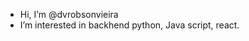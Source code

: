 - Hi, I’m @dvrobsonvieira
-  I’m interested in backhend 
  python, Java script, react.

<!---
dvrobsonvieira/dvrobsonvieira is a ✨ special ✨ repository because its `README.md` (this file) appears on your GitHub profile.
You can click the Preview link to take a look at your changes.
--->
